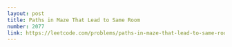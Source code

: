 ```yaml
---
layout: post
title: Paths in Maze That Lead to Same Room
number: 2077
link: https://leetcode.com/problems/paths-in-maze-that-lead-to-same-room
---
```

